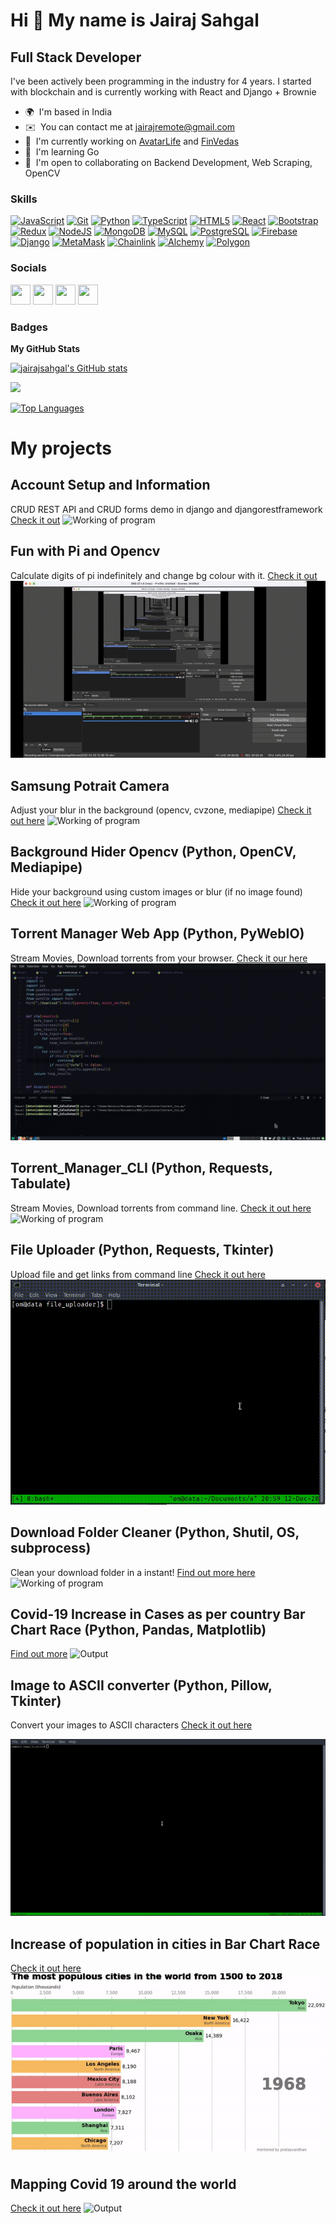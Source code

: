 

Hi 👋 My name is Jairaj Sahgal
==============================

Full Stack Developer
--------------------

I've been actively been programming in the industry for 4 years. I started with blockchain and is currently working with React and Django + Brownie

* 🌍  I'm based in India
* ✉️  You can contact me at [jairajremote@gmail.com](mailto:jairajremote@gmail.com)
* 🚀  I'm currently working on [AvatarLife](http://www.avatarlife.com) and [FinVedas](https://finvedas.com)
* 🧠  I'm learning Go
* 🤝  I'm open to collaborating on Backend Development, Web Scraping, OpenCV

### Skills


<p align="left">
<a href="https://developer.mozilla.org/en-US/docs/Web/JavaScript" target="_blank" rel="noreferrer"><img src="https://raw.githubusercontent.com/danielcranney/readme-generator/main/public/icons/skills/javascript-colored.svg" width="36" height="36" alt="JavaScript" /></a>
<a href="https://git-scm.com/" target="_blank" rel="noreferrer"><img src="https://raw.githubusercontent.com/danielcranney/readme-generator/main/public/icons/skills/git-colored.svg" width="36" height="36" alt="Git" /></a>
<a href="https://www.python.org/" target="_blank" rel="noreferrer"><img src="https://raw.githubusercontent.com/danielcranney/readme-generator/main/public/icons/skills/python-colored.svg" width="36" height="36" alt="Python" /></a>
<a href="https://www.typescriptlang.org/" target="_blank" rel="noreferrer"><img src="https://raw.githubusercontent.com/danielcranney/readme-generator/main/public/icons/skills/typescript-colored.svg" width="36" height="36" alt="TypeScript" /></a>
<a href="https://developer.mozilla.org/en-US/docs/Glossary/HTML5" target="_blank" rel="noreferrer"><img src="https://raw.githubusercontent.com/danielcranney/readme-generator/main/public/icons/skills/html5-colored.svg" width="36" height="36" alt="HTML5" /></a>
<a href="https://reactjs.org/" target="_blank" rel="noreferrer"><img src="https://raw.githubusercontent.com/danielcranney/readme-generator/main/public/icons/skills/react-colored.svg" width="36" height="36" alt="React" /></a>
<a href="https://getbootstrap.com/" target="_blank" rel="noreferrer"><img src="https://raw.githubusercontent.com/danielcranney/readme-generator/main/public/icons/skills/bootstrap-colored.svg" width="36" height="36" alt="Bootstrap" /></a>
<a href="https://redux.js.org/" target="_blank" rel="noreferrer"><img src="https://raw.githubusercontent.com/danielcranney/readme-generator/main/public/icons/skills/redux-colored.svg" width="36" height="36" alt="Redux" /></a>
<a href="https://nodejs.org/en/" target="_blank" rel="noreferrer"><img src="https://raw.githubusercontent.com/danielcranney/readme-generator/main/public/icons/skills/nodejs-colored.svg" width="36" height="36" alt="NodeJS" /></a>
<a href="https://www.mongodb.com/" target="_blank" rel="noreferrer"><img src="https://raw.githubusercontent.com/danielcranney/readme-generator/main/public/icons/skills/mongodb-colored.svg" width="36" height="36" alt="MongoDB" /></a>
<a href="https://www.mysql.com/" target="_blank" rel="noreferrer"><img src="https://raw.githubusercontent.com/danielcranney/readme-generator/main/public/icons/skills/mysql-colored.svg" width="36" height="36" alt="MySQL" /></a>
<a href="https://www.postgresql.org/" target="_blank" rel="noreferrer"><img src="https://raw.githubusercontent.com/danielcranney/readme-generator/main/public/icons/skills/postgresql-colored.svg" width="36" height="36" alt="PostgreSQL" /></a>
<a href="https://firebase.google.com/" target="_blank" rel="noreferrer"><img src="https://raw.githubusercontent.com/danielcranney/readme-generator/main/public/icons/skills/firebase-colored.svg" width="36" height="36" alt="Firebase" /></a>
<a href="https://www.djangoproject.com/" target="_blank" rel="noreferrer"><img src="https://raw.githubusercontent.com/danielcranney/readme-generator/main/public/icons/skills/django-colored.svg" width="36" height="36" alt="Django" /></a>
<a href="https://metamask.io/" target="_blank" rel="noreferrer"><img src="https://raw.githubusercontent.com/danielcranney/readme-generator/main/public/icons/skills/metamask-colored.svg" width="36" height="36" alt="MetaMask" /></a>
<a href="https://chain.link/" target="_blank" rel="noreferrer"><img src="https://raw.githubusercontent.com/danielcranney/readme-generator/main/public/icons/skills/chainlink-colored.svg" width="36" height="36" alt="Chainlink" /></a>
<a href="https://docs.alchemy.com/alchemy/documentation/alchemy-web3" target="_blank" rel="noreferrer"><img src="https://raw.githubusercontent.com/danielcranney/readme-generator/main/public/icons/skills/alchemy-colored.svg" width="36" height="36" alt="Alchemy" /></a>
<a href="https://polygon.technology/" target="_blank" rel="noreferrer"><img src="https://raw.githubusercontent.com/danielcranney/readme-generator/main/public/icons/skills/polygon-colored.svg" width="36" height="36" alt="Polygon" /></a>
</p>


### Socials

<p align="left"> <a href="https://www.github.com/jairajsahgal" target="_blank" rel="noreferrer"><img src="https://raw.githubusercontent.com/danielcranney/readme-generator/main/public/icons/socials/github.svg" width="32" height="32" /></a> <a href="https://jairajremote.hashnode.dev" target="_blank" rel="noreferrer"><img src="https://raw.githubusercontent.com/danielcranney/readme-generator/main/public/icons/socials/hashnode.svg" width="32" height="32" /></a> <a href="https://www.linkedin.com/in/jairaj-sahgal" target="_blank" rel="noreferrer"><img src="https://raw.githubusercontent.com/danielcranney/readme-generator/main/public/icons/socials/linkedin.svg" width="32" height="32" /></a> <a href="https://www.twitter.com/ChotaCartoon1" target="_blank" rel="noreferrer"><img src="https://raw.githubusercontent.com/danielcranney/readme-generator/main/public/icons/socials/twitter.svg" width="32" height="32" /></a></p>

### Badges

<b>My GitHub Stats</b>

<a href="http://www.github.com/jairajsahgal"><img src="https://github-readme-stats.vercel.app/api?username=jairajsahgal&show_icons=true&hide=&count_private=true&title_color=0891b2&text_color=ffffff&icon_color=0891b2&bg_color=1c1917&hide_border=true&show_icons=true" alt="jairajsahgal's GitHub stats" /></a>

<a href="http://www.github.com/jairajsahgal"><img src="https://github-readme-streak-stats.herokuapp.com/?user=jairajsahgal&stroke=ffffff&background=1c1917&ring=0891b2&fire=0891b2&currStreakNum=ffffff&currStreakLabel=0891b2&sideNums=ffffff&sideLabels=ffffff&dates=ffffff&hide_border=true" /></a>

<a href="https://github.com/jairajsahgal" align="left"><img src="https://github-readme-stats.vercel.app/api/top-langs/?username=jairajsahgal&langs_count=10&title_color=0891b2&text_color=ffffff&icon_color=0891b2&bg_color=1c1917&hide_border=true&locale=en&custom_title=Top%20%Languages" alt="Top Languages" /></a>

# My projects

## Account Setup and Information
CRUD REST API and CRUD forms demo in django and djangorestframework
[Check it out](https://github.com/jairajsahgal/Accounts_CRUD_Django)
![Working of program](https://github.com/jairajsahgal/Accounts_CRUD_Django/blob/master/2022-04-04%2003-23-07.gif?raw=true)

## Fun with Pi and Opencv
Calculate digits of pi indefinitely and change bg colour with it.
[Check it out](https://github.com/jairajsahgal/Fun_With_Pi_and_Opencv)
![Working of program](https://github.com/jairajsahgal/Fun_With_Pi_and_Opencv/blob/master/2022-02-02%2013-38-32.gif?raw=true)

## Samsung Potrait Camera
Adjust your blur in the background (opencv, cvzone, mediapipe)
[Check it out here](https://github.com/jairajsahgal/Samsung_Camera_Blur)
![Working of program](https://github.com/jairajsahgal/Samsung_Camera_Blur/blob/master/2022-02-02%2013-11-11.gif?raw=true)

## Background Hider Opencv (Python, OpenCV, Mediapipe)
Hide your background using custom images or blur (if no image found)
[Check it out here](https://github.com/jairajsahgal/Background_hider_opencv)
![Working of program](https://raw.githubusercontent.com/jairajsahgal/Background_hider_opencv/main/outputfile.gif)


## Torrent Manager Web App (Python, PyWebIO)
Stream Movies, Download torrents from your browser.
[Check it our here](https://github.com/jairajsahgal/Torrent_Download_Web_App)
![Working of program](https://raw.githubusercontent.com/jairajsahgal/Torrent_Download_Web_App/main/GUI_Torrent_Manager.gif)


## Torrent_Manager_CLI (Python, Requests, Tabulate)

Stream Movies, Download torrents from command line.
[Check it out here](https://github.com/jairajsahgal/torrent-manager-CLI)
![Working of program](https://raw.githubusercontent.com/jairajsahgal/torrent-manager-CLI/master/torrent-manager-2020-12-15-18260.gif)

## File Uploader (Python, Requests, Tkinter)

Upload file and get links from command line
[Check it out here](https://github.com/jairajsahgal/file_uploader)
<img src="https://raw.githubusercontent.com/jairajsahgal/file_uploader/main/simplescreenrecorder-2020-12-12_21.59.29.gif" width="800"/>

## Download Folder Cleaner (Python, Shutil, OS, subprocess)

Clean your download folder in a instant!
[Find out more here](https://github.com/jairajsahgal/Download_Folder_Cleaner)
![Working of program](https://raw.githubusercontent.com/jairajsahgal/Download_Folder_Cleaner/main/1607437502053.gif)

## Covid-19 Increase in Cases as per country Bar Chart Race (Python, Pandas, Matplotlib)

[Find out more](https://colab.research.google.com/drive/1FqYjbikjhYJCgKPMjbeiA7WpS1IYuVGb?usp=sharing)
![Output](https://raw.githubusercontent.com/jairajsahgal/covid_bar_chart_race/master/covid-19-december_0vVlXF64_2Uju.gif)

## Image to ASCII converter (Python, Pillow, Tkinter)

Convert your images to ASCII characters
[Check it out here](https://github.com/jairajsahgal/image_to_ascii)

![Output](https://raw.githubusercontent.com/jairajsahgal/image_to_ascii/master/image_to_ascii-2020-12-18_01.42.15.gif)

## Increase of population in cities in Bar Chart Race

[Check it out here](https://colab.research.google.com/drive/1ZBeQ9MRfY9GpsHKH7FnGRdttj06scq6d?usp=sharing)
![Output](https://raw.githubusercontent.com/jairajsahgal/Bar_Chart_Race_of_population/master/popular_cities.gif)


## Mapping Covid 19 around the world

[Check it out here](https://colab.research.google.com/drive/1VtCI-MxN2fCny12t3_Z1dOm1tjxzBVMa?usp=sharing)
![Output](https://raw.githubusercontent.com/jairajsahgal/Mapping-Covid-19-using-Mapbox-and-ploty/master/mapping_covid-2020-12-18_02.05.11.gif)
<!-- More to be added -->
